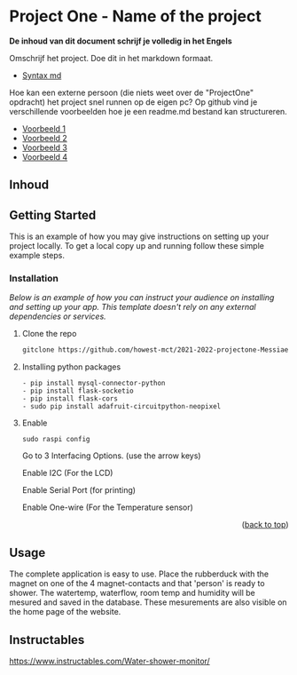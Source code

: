 # Project One - Name of the project

**De inhoud van dit document schrijf je volledig in het Engels**

Omschrijf het project. Doe dit in het markdown formaat.
- [Syntax md](https://docs.github.com/en/get-started/writing-on-github/getting-started-with-writing-and-formatting-on-github/basic-writing-and-formatting-syntax)

Hoe kan een externe persoon (die niets weet over de "ProjectOne" opdracht) het project snel runnen op de eigen pc?
Op github vind je verschillende voorbeelden hoe je een readme.md bestand kan structureren.
- [Voorbeeld 1](https://github.com/othneildrew/Best-README-Template)
- [Voorbeeld 2](https://github.com/tsungtwu/flask-example/blob/master/README.md)
- [Voorbeeld 3](https://github.com/twbs/bootstrap/blob/main/README.md)
- [Voorbeeld 4](https://www.makeareadme.com/)

## Inhoud
<!-- GETTING STARTED -->
## Getting Started
This is an example of how you may give instructions on setting up your project locally.
To get a local copy up and running follow these simple example steps.
### Installation
_Below is an example of how you can instruct your audience on installing and setting up your app. This template doesn't rely on any external dependencies or services._
1. Clone the repo
   ```sh
   gitclone https://github.com/howest-mct/2021-2022-projectone-MessiaenTibo.git
   ```
2. Installing python packages
    ```
    - pip install mysql-connector-python
    - pip install flask-socketio
    - pip install flask-cors
    - sudo pip install adafruit-circuitpython-neopixel
    ```
3. Enable
    ```
    sudo raspi config
    ```
    <p>Go to 3 Interfacing Options. (use the arrow keys)</p>
    <p>Enable I2C (For the  LCD)</p>
    <p>Enable Serial Port (for printing)</p>
    <p>Enable One-wire (For the Temperature sensor)</p>
<p align="right">(<a href="#top">back to top</a>)</p>
<!-- USAGE EXAMPLES -->

## Usage

The complete application is easy to use. Place the rubberduck with the magnet on one of the 4 magnet-contacts and that 'person' is ready to shower. The watertemp, waterflow, room temp and humidity will be mesured and saved in the database. These mesurements are also visible on the home page of the website.


  
## Instructables
https://www.instructables.com/Water-shower-monitor/